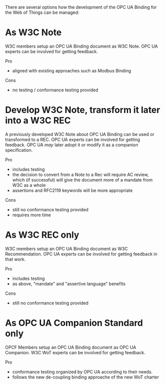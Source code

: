 There are several options how the development of the OPC UA Binding for the Web of Things can be managed:

# As W3C Note
W3C members setup an OPC UA Binding document as W3C Note. OPC UA experts can be involved for getting feedback.

Pro
* aligned with existing approaches such as Modbus Binding

Cons
* no testing / conformance testing provided

# Develop W3C Note, transform it later into a W3C REC
A previously developed W3C Note about OPC UA Binding can be used or transformed to a REC. OPC UA experts can be involved for getting feedback. 
OPC UA *may* later adopt it or modify it as a companion specification.

Pro
* includes testing
* the decision to convert from a Note to a Rec will require AC review, which (if successful) will give the document more of a mandate from W3C as a whole
* assertions and RFC2119 keywords will be more appropriate

Cons
* still no conformance testing provided
* requires more time 


# As W3C REC only
W3C members setup an OPC UA Binding document as W3C Recommendation. OPC UA experts can be involved for getting feedback in that work. 

Pro
* includes testing
* as above, "mandate" and "assertive language" benefits

Cons
* still no conformance testing provided

# As OPC UA Companion Standard only
OPCF Members setup an OPC UA Binding document as OPC UA Companion. W3C WoT experts can be involved for getting feedback.

Pro
*  conformance testing organized by OPC UA according to their needs.
*  follows the new de-coupling binding approache of the new WoT charter 

